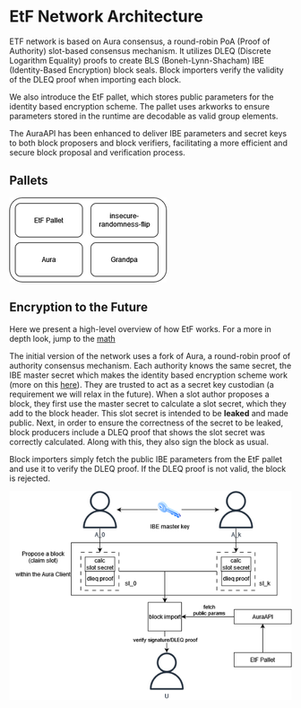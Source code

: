 # EtF Network Architecture

ETF network is based on Aura consensus, a round-robin PoA (Proof of Authority) slot-based consensus mechanism. It utilizes DLEQ (Discrete Logarithm Equality) proofs to create BLS (Boneh-Lynn-Shacham) IBE (Identity-Based Encryption) block seals. Block importers verify the validity of the DLEQ proof when importing each block.

We also introduce the EtF pallet, which stores public parameters for the identity based encryption scheme. The pallet uses arkworks to ensure parameters stored in the runtime are decodable as valid group elements.

The AuraAPI has been enhanced to deliver IBE parameters and secret keys to both block proposers and block verifiers, facilitating a more efficient and secure block proposal and verification process.

## Pallets

![pallets overview](./assets/pallets_overview_architecture.png)

## Encryption to the Future

Here we present a high-level overview of how EtF works. For a more in depth look, jump to the [math](./etf.md)

The initial version of the network uses a fork of Aura, a round-robin proof of authority consensus mechanism. Each authority knows the same secret, the IBE master secret which makes the identity based encryption scheme work (more on this [here]()). They are trusted to act as a secret key custodian (a requirement we will relax in the future).  When a slot author proposes a block, they first use the master secret to calculate a slot secret, which they add to the block header. This slot secret is intended to be **leaked** and made public. Next, in order to ensure the correctness of the secret to be leaked, block producers include a DLEQ proof that shows the slot secret was correctly calculated. Along with this, they also sign the block as usual. 

Block importers simply fetch the public IBE parameters from the EtF pallet and use it to verify the DLEQ proof. If the DLEQ proof is not valid, the block is rejected. 

![high-level](./assets/high_level_flow_of_data.drawio.png)
